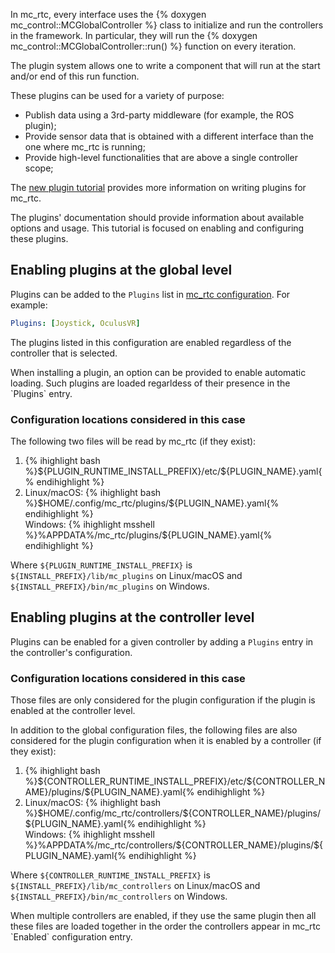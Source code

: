 In mc_rtc, every interface uses the {% doxygen mc_control::MCGlobalController %} class to initialize and run the controllers in the framework. In particular, they will run the {% doxygen mc_control::MCGlobalController::run() %} function on every iteration.

The plugin system allows one to write a component that will run at the start and/or end of this run function.

These plugins can be used for a variety of purpose:

- Publish data using a 3rd-party middleware (for example, the ROS plugin);
- Provide sensor data that is obtained with a different interface than the one where mc_rtc is running;
- Provide high-level functionalities that are above a single controller scope;

The [new plugin tutorial]({{site.baseurl}}/tutorials/advanced/new-plugin.html) provides more information on writing plugins for mc_rtc.

The plugins' documentation should provide information about available options and usage. This tutorial is focused on enabling and configuring these plugins.

## Enabling plugins at the global level

Plugins can be added to the `Plugins` list in [mc_rtc configuration]({{site.baseurl}}/tutorials/introduction/configuration.html#possible-locations-for-mc-rtc-configuration). For example:

```yaml
Plugins: [Joystick, OculusVR]
```

The plugins listed in this configuration are enabled regardless of the controller that is selected.

<div class="alert alert-info">When installing a plugin, an option can be provided to enable automatic loading. Such plugins are loaded regarldess of their presence in the `Plugins` entry.</div>

### Configuration locations considered in this case

The following two files will be read by mc_rtc (if they exist):

<ol>
  <li>{% ihighlight bash %}${PLUGIN_RUNTIME_INSTALL_PREFIX}/etc/${PLUGIN_NAME}.yaml{% endihighlight %}</li>
  <li>
    Linux/macOS: {% ihighlight bash %}$HOME/.config/mc_rtc/plugins/${PLUGIN_NAME}.yaml{% endihighlight %}<br/>
    Windows: {% ihighlight msshell %}%APPDATA%/mc_rtc/plugins/${PLUGIN_NAME}.yaml{% endihighlight %}
  </li>
</ol>

Where `${PLUGIN_RUNTIME_INSTALL_PREFIX}` is `${INSTALL_PREFIX}/lib/mc_plugins` on Linux/macOS and `${INSTALL_PREFIX}/bin/mc_plugins` on Windows.

## Enabling plugins at the controller level

Plugins can be enabled for a given controller by adding a `Plugins` entry in the controller's configuration.

### Configuration locations considered in this case

<div class="alert alert-warning">Those files are only considered for the plugin configuration if the plugin is enabled at the controller level.</div>

In addition to the global configuration files, the following files are also considered for the plugin configuration when it is enabled by a controller (if they exist):

<ol>
  <li>{% ihighlight bash %}${CONTROLLER_RUNTIME_INSTALL_PREFIX}/etc/${CONTROLLER_NAME}/plugins/${PLUGIN_NAME}.yaml{% endihighlight %}</li>
  <li>
    Linux/macOS: {% ihighlight bash %}$HOME/.config/mc_rtc/controllers/${CONTROLLER_NAME}/plugins/${PLUGIN_NAME}.yaml{% endihighlight %}<br/>
    Windows: {% ihighlight msshell %}%APPDATA%/mc_rtc/controllers/${CONTROLLER_NAME}/plugins/${PLUGIN_NAME}.yaml{% endihighlight %}
  </li>
</ol>

Where `${CONTROLLER_RUNTIME_INSTALL_PREFIX}` is `${INSTALL_PREFIX}/lib/mc_controllers` on Linux/macOS and `${INSTALL_PREFIX}/bin/mc_controllers` on Windows.

<div class="alert alert-warning">When multiple controllers are enabled, if they use the same plugin then all these files are loaded together in the order the controllers appear in mc_rtc `Enabled` configuration entry.</div>
